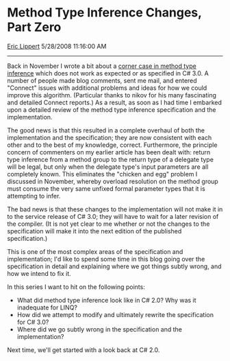 # Method Type Inference Changes, Part Zero

[Eric Lippert](https://social.msdn.microsoft.com/profile/Eric%20Lippert) 5/28/2008 11:16:00 AM

-----

Back in November I wrote a bit about a [corner case in method type inference](http://blogs.msdn.com/ericlippert/archive/2007/11/05/c-3-0-return-type-inference-does-not-work-on-member-groups.aspx) which does not work as expected or as specified in C\# 3.0. A number of people made blog comments, sent me mail, and entered "Connect" issues with additional problems and ideas for how we could improve this algorithm. (Particular thanks to nikov for his many fascinating and detailed Connect reports.) As a result, as soon as I had time I embarked upon a detailed review of the method type inference specification and the implementation.

The good news is that this resulted in a complete overhaul of both the implementation and the specification; they are now consistent with each other and to the best of my knowledge, correct. Furthermore, the principle concern of commenters on my earlier article has been dealt with: return type inference from a method group to the return type of a delegate type will be legal, but only when the delegate type's input parameters are all completely known. This eliminates the "chicken and egg" problem I discussed in November, whereby overload resolution on the method group must consume the very same unfixed formal parameter types that it is attempting to infer.

The bad news is that these changes to the implementation will not make it in to the service release of C\# 3.0; they will have to wait for a later revision of the compiler. (It is not yet clear to me whether or not the changes to the specification will make it into the next edition of the published specification.)

This is one of the most complex areas of the specification and implementation; I'd like to spend some time in this blog going over the specification in detail and explaining where we got things subtly wrong, and how we intend to fix it.

In this series I want to hit on the following points:

  - What did method type inference look like in C\# 2.0? Why was it inadequate for LINQ?
  - How did we attempt to modify and ultimately rewrite the specification for C\# 3.0?
  - Where did we go subtly wrong in the specification and the implementation?

Next time, we'll get started with a look back at C\# 2.0.

